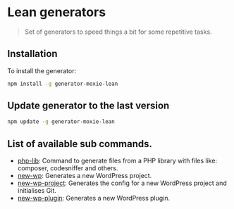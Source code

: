 # Lean generators

> Set of generators to speed things a bit for some repetitive tasks.

## Installation

To install the generator:

```bash
npm install -g generator-moxie-lean
```

## Update generator to the last version
    
```bash
npm update -g generator-moxie-lean
```

## List of available sub commands.

- [php-lib](https://github.com/moxie-leean/generators/tree/master/generators/php-lib): Command to generate files from a PHP library with files like: composer, codesniffer and others.
- [new-wp](https://github.com/moxie-leean/generators/tree/master/generators/new-wp): Generates a new WordPress project.
- [new-wp-project](https://github.com/moxie-leean/generators/tree/master/generators/new-wp-project): Generates the config for a new WordPress project and initialises Git.
- [new-wp-plugin](https://github.com/moxie-leean/generators/tree/master/generators/new-wp-plugin): Generates a new WordPress plugin.
